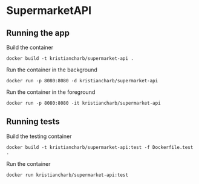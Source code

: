 # SupermarketAPI

## Running the app

Build the container
```
docker build -t kristiancharb/supermarket-api .
```
Run the container in the background
```
docker run -p 8080:8080 -d kristiancharb/supermarket-api
```
Run the container in the foreground
```
docker run -p 8080:8080 -it kristiancharb/supermarket-api
```

## Running tests
Build the testing container
```
docker build -t kristiancharb/supermarket-api:test -f Dockerfile.test .
```
Run the container
```
docker run kristiancharb/supermarket-api:test
```
